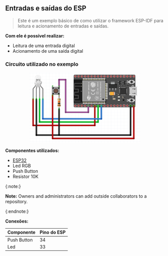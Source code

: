 ## Entradas e saídas do ESP

> Este é um exemplo básico de como utilizar o framework ESP-IDF para leitura e acionamento de entradas e saídas.

**Com ele é possível realizar:**

- Leitura de uma entrada digital
- Acionamento de uma saída digital

### Circuito utilizado no exemplo

<p align="center">
   <img src="../.github/esp32_proto.png" alt="Esquemático" width="70%"/>  
</p>

**Componentes utilizados:**

- [ESP32](https://docs.espressif.com/projects/esp-idf/en/latest/esp32/hw-reference/esp32/get-started-devkitc.html)
- Led RGB
- Push Button
- Resistor 10K


{:note:}

**Note:** Owners and administrators can add outside collaborators to a repository.

{:endnote:}

**Conexões:**

| Componente       | Pino do ESP |
| -----------------| ----------- |
| Push Button      | 34          |
| Led              | 33          | 
